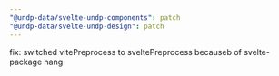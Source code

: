 ```yaml
---
"@undp-data/svelte-undp-components": patch
"@undp-data/svelte-undp-design": patch
---
```


fix: switched vitePreprocess to sveltePreprocess becauseb of svelte-package hang
